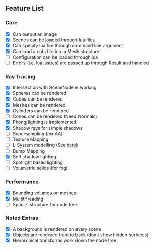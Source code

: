 ## Feature List

### Core
- [x] Can output an image
- [x] Scenes can be loaded through lua files
- [x] Can specify lua file through command line argument
- [x] Can load an obj file into a Mesh structure
- [ ] Configuration can be loaded through lua
- [ ] Errors (i.e. lua issues) are passed up through Result and handled

### Ray Tracing
- [x] Intersection with SceneNode is working
- [x] Spheres can be rendered
- [x] Cubes can be rendered
- [x] Meshes can be rendered
- [x] Cylinders can be rendered
- [ ] Cones can be rendered (Need Normals)
- [x] Phong lighting is implemented
- [x] Shadow rays for simple shadows
- [ ] Supersampling (for AA)
- [ ] Texture Mapping
- [ ] L-System modelling (See [here](https://github.com/shaunbennett/lindenmayer))
- [ ] Bump Mapping
- [x] Soft shadow lighting
- [ ] Spotlight based lighting
- [ ] Volumetric solids (for fog)

### Performance
- [x] Bounding volumes on meshes
- [x] Multithreading
- [ ] Spacial structure for node tree

### Noted Extras
- [x] A background is rendered on every scene
- [x] Objects are rendered front to back (don't show hidden surfaces)
- [x] Hierarchical transforms work down the node tree
